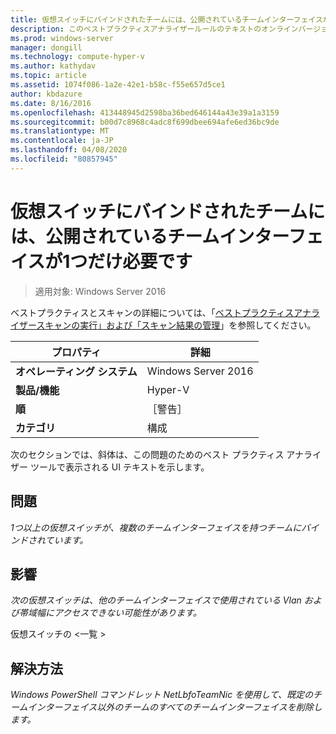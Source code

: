 ```yaml
---
title: 仮想スイッチにバインドされたチームには、公開されているチームインターフェイスが1つだけ必要です
description: このベストプラクティスアナライザールールのテキストのオンラインバージョン。
ms.prod: windows-server
manager: dongill
ms.technology: compute-hyper-v
ms.author: kathydav
ms.topic: article
ms.assetid: 1074f086-1a2e-42e1-b58c-f55e657d5ce1
author: kbdazure
ms.date: 8/16/2016
ms.openlocfilehash: 413448945d2598ba36bed646144a43e39a1a3159
ms.sourcegitcommit: b00d7c8968c4adc8f699dbee694afe6ed36bc9de
ms.translationtype: MT
ms.contentlocale: ja-JP
ms.lasthandoff: 04/08/2020
ms.locfileid: "80857945"
---
```

# <a name="a-team-bound-to-a-virtual-switch-should-only-have-one-exposed-team-interface"></a>仮想スイッチにバインドされたチームには、公開されているチームインターフェイスが1つだけ必要です

>適用対象: Windows Server 2016

ベストプラクティスとスキャンの詳細については、「[ベストプラクティスアナライザースキャンの実行」および「スキャン結果の管理](https://go.microsoft.com/fwlink/p/?LinkID=223177)」を参照してください。  
  
|プロパティ|詳細|
|-|-|  
|**オペレーティング システム**|Windows Server 2016|  
|**製品/機能**|Hyper-V|  
|**順**|［警告］|  
|**カテゴリ**|構成|  
  
次のセクションでは、斜体は、この問題のためのベスト プラクティス アナライザー ツールで表示される UI テキストを示します。  
  
## <a name="issue"></a>問題
*1つ以上の仮想スイッチが、複数のチームインターフェイスを持つチームにバインドされています。*  
  
## <a name="impact"></a>影響
*次の仮想スイッチは、他のチームインターフェイスで使用されている Vlan および帯域幅にアクセスできない可能性があります。*  
  
仮想スイッチの \<一覧 >  
  
## <a name="resolution"></a>解決方法
*Windows PowerShell コマンドレット NetLbfoTeamNic を使用して、既定のチームインターフェイス以外のチームのすべてのチームインターフェイスを削除します。*  
  



